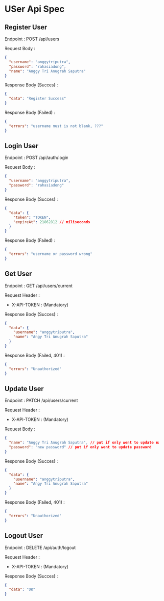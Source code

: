 # USer Api Spec

## Register User

Endpoint : POST /api/users

Request Body :

```json
{
  "username": "anggytriputra",
  "password": "rahasiadong",
  "name": "Anggy Tri Anugrah Saputra"
}
```

Response Body (Succes) :

```json
{
  "data": "Register Success"
}
```

Response Body (Failed) :

```json
{
  "errors": "username must is not blank, ???"
}
```

## Login User

Endpoint : POST /api/auth/login

Request Body :

```json
{
  "username": "anggytriputra",
  "password": "rahasiadong"
}
```

Response Body (Succes) :

```json
{
  "data": {
    "token": "TOKEN",
    "expireAt": 21862812 // miliseconds
  }
}
```

Response Body (Failed) :

```json
{
  "errors": "username or password wrong"
}
```

## Get User

Endpoint : GET /api/users/current

Request Header :

- X-API-TOKEN : (Mandatory)

Response Body (Succes) :

```json
{
  "data": {
    "username": "anggytriputra",
    "name": "Angy Tri Anugrah Saputra"
  }
}
```

Response Body (Failed, 401) :

```json
{
  "errors": "Unauthorized"
}
```

## Update User

Endpoint : PATCH /api/users/current

Request Header :

- X-API-TOKEN : (Mandatory)

Request Body :

```json
{
  "name": "Anggy Tri Anugrah Saputra", // put if only went to update name
  "password": "new password" // put if only went to update password
}
```

Response Body (Succes) :

```json
{
  "data": {
    "username": "anggytriputra",
    "name": "Angy Tri Anugrah Saputra"
  }
}
```

Response Body (Failed, 401) :

```json
{
  "errors": "Unauthorized"
}
```

## Logout User

Endpoint : DELETE /api/auth/logout

Request Header :

- X-API-TOKEN : (Mandatory)

Response Body (Succes) :

```json
{
  "data": "OK"
}
```
